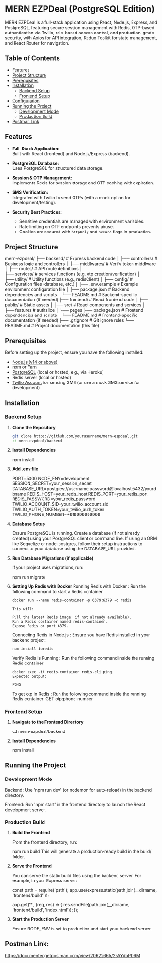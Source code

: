 # MERN EZPDeal (PostgreSQL Edition)

MERN EZPDeal is a full-stack application using React, Node.js, Express, and PostgreSQL, featuring secure session management with Redis, OTP-based authentication via Twilio, role-based access control, and production-grade security, with Axios for API integration, Redux Toolkit for state management, and React Router for navigation.

## Table of Contents

- [Features](#features)
- [Project Structure](#project-structure)
- [Prerequisites](#prerequisites)
- [Installation](#installation)
  - [Backend Setup](#backend-setup)
  - [Frontend Setup](#frontend-setup)
- [Configuration](#configuration)
- [Running the Project](#running-the-project)
  - [Development Mode](#development-mode)
  - [Production Build](#production-build)
- [Postman Link](#postman-link)

## Features

- **Full-Stack Application:**  
  Built with React (frontend) and Node.js/Express (backend).

- **PostgreSQL Database:**  
  Uses PostgreSQL for structured data storage.

- **Session & OTP Management:**  
  Implements Redis for session storage and OTP caching with expiration.

- **SMS Verification:**  
  Integrated with Twilio to send OTPs (with a mock option for development/testing).

- **Security Best Practices:**  
  - Sensitive credentials are managed with environment variables.
  - Rate limiting on OTP endpoints prevents abuse.
  - Cookies are secured with `httpOnly` and `secure` flags in production.

## Project Structure

mern-ezpdeal/ 
        ├── backend/ # Express backend code 
            │ 
            ├── controllers/ # Business logic and controllers 
            │
            ├── middlwares/  # Verify token middlware
            │ 
            ├── routes/ # API route definitions 
            │  
            ├── services/ # services functions (e.g. otp creation/verification)
            │    
            ├── utility/ # Utility functions (e.g., redisClient) 
            │ 
            ├── config/ # Configuration files (database, etc.) 
            │ 
            ├── .env.example # Example environment configuration file 
            │ 
            ├── package.json # Backend dependencies and scripts 
            │ 
            └── README.md # Backend-specific documentation (if needed) 
        ├── frontend/ # React frontend code 
            │ 
            ├── public/ # Static assets 
            │ 
            ├── src/ # React components and services 
                │    
                ├── features # authslice
                │
                └── pages 
            ├── package.json # Frontend dependencies and scripts 
            │ 
            └── README.md # Frontend-specific documentation (if needed) 
        ├── .gitignore # Git ignore rules 
        └── README.md # Project documentation (this file)


## Prerequisites

Before setting up the project, ensure you have the following installed:

- [Node.js (v14 or above)](https://nodejs.org/)
- [npm](https://www.npmjs.com/) or [Yarn](https://yarnpkg.com/)
- [PostgreSQL](https://www.postgresql.org/) (local or hosted, e.g., via Heroku)
- Redis server (local or hosted)
- [Twilio Account](https://www.twilio.com/) for sending SMS (or use a mock SMS service for development)

## Installation

### Backend Setup

1. **Clone the Repository**

   ```bash
   git clone https://github.com/yourusername/mern-ezpdeal.git
   cd mern-ezpdeal/backend

2. **Install Dependencies**

   npm install

3. **Add .env file**
   
   PORT=5000
   NODE_ENV=development
   SESSION_SECRET=your_session_secret
   DATABASE_URL=postgres://username:password@localhost:5432/yourdbname
   REDIS_HOST=your_redis_host
   REDIS_PORT=your_redis_port
   REDIS_PASSWORD=your_redis_password  
   TWILIO_ACCOUNT_SID=your_twilio_account_sid
   TWILIO_AUTH_TOKEN=your_twilio_auth_token
   TWILIO_PHONE_NUMBER=+919999999999

4. **Database Setup**

   Ensure PostgreSQL is running.
   Create a database (if not already created) using your PostgreSQL client or command line.
   If using an ORM like Sequelize or node-postgres, follow their setup instructions to connect to your database using the DATABASE_URL provided.

5. **Run Database Migrations (if applicable)**

   If your project uses migrations, run:
   
   npm run migrate

6. **Setting Up Redis with Docker**
   Running Redis with Docker :
       Run the following command to start a Redis container:
       
       docker run --name redis-container -p 6379:6379 -d redis
       
       This will:
       
       Pull the latest Redis image (if not already available).
       Run a Redis container named redis-container.
       Expose Redis on port 6379.
   
   Connecting Redis in Node.js :
       Ensure you have Redis installed in your backend project:
       
       npm install ioredis
   
   Verify Redis is Running :
       Run the following command inside the running Redis container:
       
       docker exec -it redis-container redis-cli ping
       Expected output:
       
       PONG

   To get otp in Redis :
       Run the following command inside the running Redis container:
       GET otp:phone-number


### Frontend Setup

1. **Navigate to the Frontend Directory**
    
   cd mern-ezpdeal/backend

2. **Install Dependencies**

   npm install


## Running the Project

### Development Mode
   Backend:
   Use 'npm run dev' (or nodemon for auto-reload) in the backend directory.
   
   Frontend:
   Run 'npm start' in the frontend directory to launch the React development server.

### Production Build
 
1.  **Build the Frontend**
    
    From the frontend directory, run:
    
    npm run build
    This will generate a production-ready build in the build/ folder.
    
2. **Serve the Frontend**
    
    You can serve the static build files using the backend server. For example, in your Express server:
    
    const path = require('path');
    app.use(express.static(path.join(__dirname, 'frontend/build')));
    
    app.get('*', (req, res) => {
      res.sendFile(path.join(__dirname, 'frontend/build', 'index.html'));
    });
    
3. **Start the Production Server**
    
    Ensure NODE_ENV is set to production and start your backend server.

## Postman Link: 

   https://documenter.getpostman.com/view/20622665/2sAYdbPD6M
